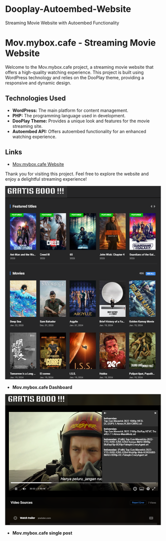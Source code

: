 # Dooplay-Autoembed-Website
Streaming Movie Website with Autoembed Functionality

# Mov.mybox.cafe - Streaming Movie Website
Welcome to the Mov.mybox.cafe project, a streaming movie website that offers a high-quality watching experience. This project is built using WordPress technology and relies on the DooPlay theme, providing a responsive and dynamic design.

## Technologies Used
- **WordPress:** The main platform for content management.
- **PHP:** The programming language used in development.
- **DooPlay Theme:** Provides a unique look and features for the movie streaming site.
- **Autoembed API:** Offers autoembed functionality for an enhanced watching experience.

## Links
- [Mov.mybox.cafe Website](https://mov.mybox.cafe/)

Thank you for visiting this project. Feel free to explore the website and enjoy a delightful streaming experience!


![Mov.mybox.cafe Dashboard](https://raw.githubusercontent.com/NexDesign-Agency/Dooplay-Autoembed-Website/main/movie1.png)
- **Mov.mybox.cafe Dashboard**

![Mov.mybox.cafe single post](https://raw.githubusercontent.com/NexDesign-Agency/Dooplay-Autoembed-Website/main/movie2.png)
- **Mov.mybox.cafe single post**
